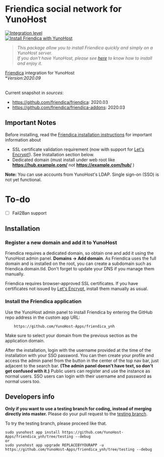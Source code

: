 # Friendica social network for YunoHost


[![Integration level](https://dash.yunohost.org/integration/friendica.svg)](https://dash.yunohost.org/appci/app/friendica)  
[![Install Friendica with YunoHost](https://install-app.yunohost.org/install-with-yunohost.png)](https://install-app.yunohost.org/?app=friendica)

> *This package allow you to install Friendica quickly and simply on a YunoHost server.  
If you don't have YunoHost, please see [here](https://yunohost.org/#/install) to know how to install and enjoy it.*


[Friendica](http://friendi.ca/) integration for YunoHost<br>
**Version:2020.09*<br><br>

Current snapshot in *sources*:

* https://github.com/friendica/friendica: 2020.03 
* https://github.com/friendica/friendica-addons: 2020.03 

## Important Notes

Before installing, read the [Friendica installation instructions](https://github.com/friendica/friendica/blob/develop/doc/Install.md) for important information about
- SSL certificate validation requirement (now with support for [Let's Encrypt!](https://letsencrypt.org)). See Installation section below.
- Dedicated domain (must install under web root like **https://hub.example.com/** not **https://example.com/hub/** )

**Note:** You can use accounts from YunoHost's LDAP. Single sign-on (SSO) is not yet functional.

# To-do
- [ ] Fail2Ban support


## Installation

### Register a new domain and add it to YunoHost
Friendica requires a dedicated domain, so obtain one and add it using the YunoHost admin panel. **Domains -> Add domain**. As Friendica uses the full domain and is installed on the root, you can create a subdomain such as friendica.domain.tld. Don't forget to update your DNS if you manage them manually.

Friendica requires browser-approved SSL certificates. If you have certificates not issued by [Let's Encrypt](https://letsencrypt.org/), install them manually as usual.


### Install the Friendica application
Use the YunoHost admin panel to install Friendica by entering the GitHub repo address in the custom app URL:

		https://github.com/YunoHost-Apps/friendica_ynh

Make sure to select your domain from the previous section as the application domain.

After the installation, login with the username provided at the time of the installation with your SSO password. You can then create your profile and access the admin panel from the button in the center of the top nav bar, just adjacent to the search bar. **(The admin panel doesn't have text, so don't get confused with it.)**
Public users can register and use the instance as normal users. SSO users can login with their username and password as normal users too.


Developers info
----------------

**Only if you want to use a testing branch for coding, instead of merging directly into master.**
Please do your pull request to the [testing branch](https://github.com/YunoHost-Apps/friendica_ynh/tree/testing).

To try the testing branch, please proceed like that.
```
sudo yunohost app install https://github.com/YunoHost-Apps/friendica_ynh/tree/testing --debug
or
sudo yunohost app upgrade REPLACEBYYOURAPP -u https://github.com/YunoHost-Apps/friendica_ynh/tree/testing --debug
```

